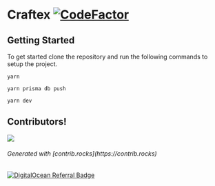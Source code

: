 # Craftex [![CodeFactor](https://www.codefactor.io/repository/github/zertex-labs/craftex/badge/main)](https://www.codefactor.io/repository/github/zertex-labs/craftex/overview/main)

<h2>Getting Started</h2>

To get started clone the repository and run the following commands to setup the project.

```yarn
yarn
```

```yarn
yarn prisma db push
```

```yarn
yarn dev
```

<h2>Contributors!</h2>

<a href="https://github.com/zertex-labs/Craftex/graphs/contributors">
  <img src="https://contrib.rocks/image?repo=zertex-labs/Craftex" />
</a>

<h6><i>Generated with [contrib.rocks](https://contrib.rocks) </i></h6>

[![DigitalOcean Referral Badge](https://web-platforms.sfo2.cdn.digitaloceanspaces.com/WWW/Badge%201.svg)](https://www.digitalocean.com/?refcode=7d9fe05d4c14&utm_campaign=Referral_Invite&utm_medium=Referral_Program&utm_source=badge)
